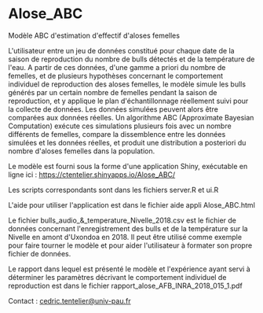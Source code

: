 # Alose_ABC
Modèle ABC d'estimation d'effectif d'aloses femelles

L'utilisateur entre un jeu de données constitué pour chaque date de la saison de reproduction du nombre de bulls détectés et de la température de l'eau. A partir de ces données, d'une gamme a priori du nombre de femelles, et de plusieurs hypothèses concernant le comportement individuel de reproduction des aloses femelles, le modèle simule les bulls générés par un certain nombre de femelles pendant la saison de reproduction, et y applique le plan d'échantillonnage réellement suivi pour la collecte de données. Les données simulées peuvent alors être comparées aux données réelles. Un algorithme ABC (Approximate Bayesian Computation) exécute ces simulations plusieurs fois avec un nombre différents de femelles, compare la dissemblence entre les données simulées et les données réelles, et produit une distribution a posteriori du nombre d'aloses femelles dans la population.

Le modèle est fourni sous la forme d'une application Shiny, exécutable en ligne ici : https://ctentelier.shinyapps.io/Alose_ABC/

Les scripts correspondants sont dans les fichiers server.R et ui.R

L'aide pour utiliser l'application est dans le fichier aide appli Alose_ABC.html

Le fichier bulls_audio_&_temperature_Nivelle_2018.csv est le fichier de données concernant l'enregistrement des bulls et de la température sur la Nivelle en amont d'Uxondoa en 2018. Il peut être utilisé comme exemple pour faire tourner le modèle et pour aider l'utilisateur à formater son propre fichier de données.

Le rapport dans lequel est présenté le modèle et l'expérience ayant servi à déterminer les paramètres décrivant le comportement individuel de reproduction est dans le fichier rapport_alose_AFB_INRA_2018_015_1.pdf


Contact : cedric.tentelier@univ-pau.fr
